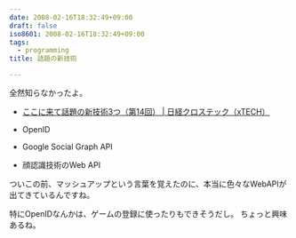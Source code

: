 ```yaml
---
date: 2008-02-16T18:32:49+09:00
draft: false
iso8601: 2008-02-16T18:32:49+09:00
tags:
  - programming
title: 話題の新技術

---
```


全然知らなかったよ。

- [ここに来て話題の新技術3つ（第14回） | 日経クロステック（xTECH）](https://xtech.nikkei.com/it/pc/article/NPC/20080207/293237/)

- OpenID
- Google Social Graph API
- 顔認識技術のWeb API

ついこの前、マッシュアップという言葉を覚えたのに、本当に色々なWebAPIが出てきているんですね。

特にOpenIDなんかは、ゲームの登録に使ったりもできそうだし。
ちょっと興味あるね。
